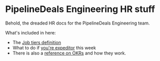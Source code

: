 # PipelineDeals Engineering HR stuff

Behold, the dreaded HR docs for the PipelineDeals Engineering team.

What's included in here:

* The [Job tiers definition](https://github.com/PipelineDeals/hr/blob/master/job-tiers.md)
* What to do if [you're expeditor](https://github.com/PipelineDeals/hr/blob/master/expeditor.md) this week
* There is also a [reference on OKRs](https://github.com/PipelineDeals/hr/blob/master/okr-reference.md) and how they work.
